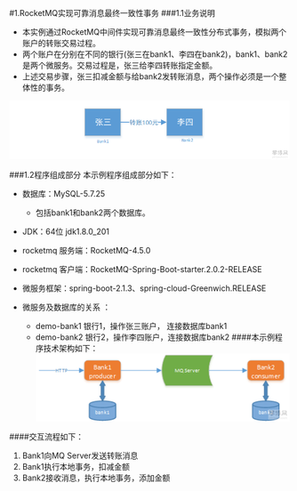 #1.RocketMQ实现可靠消息最终一致性事务
###1.1业务说明
  - 本实例通过RocketMQ中间件实现可靠消息最终一致性分布式事务，模拟两个账户的转账交易过程。
  - 两个账户在分别在不同的银行(张三在bank1、李四在bank2)，bank1、bank2是两个微服务。交易过程是，张三给李四转账指定金额。
  - 上述交易步骤，张三扣减金额与给bank2发转账消息，两个操作必须是一个整体性的事务。
  
![buseniss](../images/accoun-buseniss.png "业务")


###1.2程序组成部分
本示例程序组成部分如下：

 - 数据库：MySQL-5.7.25
    * 包括bank1和bank2两个数据库。
- JDK：64位 jdk1.8.0_201

- rocketmq 服务端：RocketMQ-4.5.0

- rocketmq 客户端：RocketMQ-Spring-Boot-starter.2.0.2-RELEASE

- 微服务框架：spring-boot-2.1.3、spring-cloud-Greenwich.RELEASE

- 微服务及数据库的关系 ：
    * demo-bank1 银行1，操作张三账户， 连接数据库bank1
    * demo-bank2 银行2，操作李四账户，连接数据库bank2
####本示例程序技术架构如下：
![test](../images/at.png "test")

####交互流程如下：
1. Bank1向MQ Server发送转账消息
2. Bank1执行本地事务，扣减金额
3. Bank2接收消息，执行本地事务，添加金额
